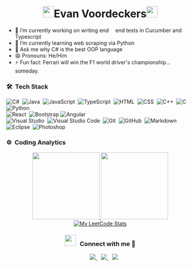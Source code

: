 <h1 align="center"><img height="30" src="https://cdn3.emoji.gg/emojis/4703_Ferrari_Logo.png">Evan Voordeckers<img height="30" src="https://cdn3.emoji.gg/emojis/4703_Ferrari_Logo.png"></h1>

- 🔭 I’m currently working on writing end <img height="10" src="https://cdn3.emoji.gg/emojis/3716_ArrowRightGlow.gif"> end tests in Cucumber and Typescript
- 🌱 I’m currently learning web scraping via Python
- 💬 Ask me why C# is the best OOP language
- 😄 Pronouns: He/Him
- ⚡ Fun fact: Ferrari will win the F1 world driver's championship... someday.

### 🛠 &nbsp;Tech Stack
![C#](https://img.shields.io/badge/-C%23-05122A?style=flat&logo=c-sharp&logoColor=FFA518)&nbsp;
![Java](https://img.shields.io/badge/-Java-05122A?style=flat&logo=openjdk&logoColor=FFA518)&nbsp;
![JavaScript](https://img.shields.io/badge/-JavaScript-05122A?style=flat&logo=javascript)&nbsp;
![TypeScript](https://img.shields.io/badge/-TypeScript-05122A?style=flat&logo=typescript)&nbsp;
![HTML](https://img.shields.io/badge/-HTML-05122A?style=flat&logo=HTML5)&nbsp;
![CSS](https://img.shields.io/badge/-CSS-05122A?style=flat&logo=CSS3&logoColor=1572B6)&nbsp;
![C++](https://img.shields.io/badge/-C++-05122A?style=flat&logo=C%2B%2B&logoColor=00599C)&nbsp; 
![C](https://img.shields.io/badge/-C-05122A?style=flat&logo=C&logoColor=A8B9CC)&nbsp;
![Python](https://img.shields.io/badge/-Python-05122A?style=flat&logo=python)&nbsp;<br />
![React](https://img.shields.io/badge/-React-05122A?style=flat&logo=react)&nbsp;
![Bootstrap](https://img.shields.io/badge/-Bootstrap-05122A?style=flat&logo=bootstrap&logoColor=563D7C)
![Angular](https://img.shields.io/badge/-AngularJS-05122A?style=flat&logo=angular&logoColor=563D7C)<br/>
![Visual Studio](https://img.shields.io/badge/-Visual_Studio-05122A?style=flat&logo=visual%20studio&logoColor=007ACC)&nbsp;
![Visual Studio Code](https://img.shields.io/badge/-Visual%20Studio%20Code-05122A?style=flat&logo=visual-studio-code&logoColor=007ACC)&nbsp;
![Git](https://img.shields.io/badge/-Git-05122A?style=flat&logo=git)&nbsp;
![GitHub](https://img.shields.io/badge/-GitHub-05122A?style=flat&logo=github)&nbsp;
![Markdown](https://img.shields.io/badge/-Markdown-05122A?style=flat&logo=markdown)&nbsp;
![Eclipse](https://img.shields.io/badge/-Eclipse-05122A?style=flat&logo=eclipse-ide&logoColor=2C2255)&nbsp;
![Photoshop](https://img.shields.io/badge/-Photoshop-05122A?style=flat&logo=adobe-photoshop)&nbsp;


### ⚙️ &nbsp;Coding Analytics

<p align="center">
  <a href="https://github.com/ChaoticEvan">
    <img height="180em" src="https://github-readme-stats-eight-theta.vercel.app/api?username=ChaoticEvan&show_icons=true&theme=algolia&include_all_commits=true&count_private=true"/>
    <img height="180em" src="https://github-readme-stats-eight-theta.vercel.app/api/top-langs/?username=ChaoticEvan&layout=compact&langs_count=10&theme=algolia&hide=yacc,gml"/>
  </a>
	  <a href="https://leetcode.com/ChaoticEvan/" target="_blank">
    <img title="My LeetCode Stats" alt="My LeetCode Stats" src="https://leetcard.jacoblin.cool/ChaoticEvan?hide=ranking&ext=heatmap" />
  </a>
</p>

<h3 align="center" > <img src="https://media.giphy.com/media/iY8CRBdQXODJSCERIr/giphy.gif" width="30" height="30" style="margin-right: 10px;">Connect with me 🤝 </h3>

<p align="center">
  <div align="center"  class="icons-social" style="margin-left: 10px;">
    <a style="margin-left: 10px;"  target="_blank" href="mailto:evan.voordeckers@gmail.com">
      <img src="https://img.icons8.com/doodle/40/000000/gmail--v2.png">
    </a>
		<a style="margin-left: 10px;"  target="_blank" href="https://www.linkedin.com/in/evan-voordeckers-softwaredev/">
      <img src="https://img.icons8.com/doodle/40/000000/linkedin--v2.png">
    </a>
    <a style="margin-left: 10px;" target="_blank" href="https://github.com/ChaoticEvan">
      <img src="https://img.icons8.com/doodle/40/000000/github--v1.png">
    </a>
  </div>
</p>
